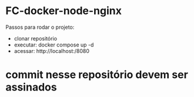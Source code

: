 # FC-docker-node-nginx

Passos para rodar o projeto:
- clonar repositório
- executar: docker compose up -d
- acessar: http://localhost:/8080

# commit nesse repositório devem ser assinados
